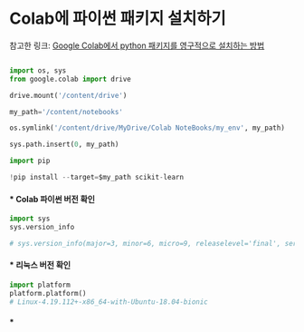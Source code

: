 # Colab에 파이썬 패키지 설치하기 

참고한 링크: [Google Colab에서 python 패키지를 영구적으로 설치하는 방법](https://teddylee777.github.io/colab/colab%EC%97%90%EC%84%9C-python%ED%8C%A8%ED%82%A4%EC%A7%80%EB%A5%BC-permanently-%EC%9D%B8%EC%8A%A4%ED%86%A8%ED%95%98%EB%8A%94-%EB%B0%A9%EB%B2%95)

```python

import os, sys
from google.colab import drive

drive.mount('/content/drive')

my_path='/content/notebooks'

os.symlink('/content/drive/MyDrive/Colab NoteBooks/my_env', my_path)

sys.path.insert(0, my_path)

import pip

!pip install --target=$my_path scikit-learn 

```



#### * Colab 파이썬 버전 확인 
```python
import sys
sys.version_info

# sys.version_info(major=3, minor=6, micro=9, releaselevel='final', serial=0)
```

#### * 리눅스 버전 확인 
```python
import platform 
platform.platform()
# Linux-4.19.112+-x86_64-with-Ubuntu-18.04-bionic

```

#### * 








